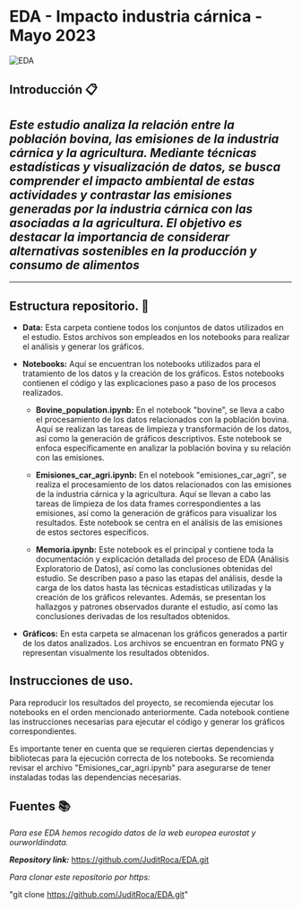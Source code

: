 # EDA - Impacto  industria cárnica - Mayo 2023
![EDA](..\scr\Data\portada_EDA.jpg)

## Introducción 📋

_Este estudio analiza la relación entre la población bovina, las emisiones de la industria cárnica y la agricultura. Mediante técnicas estadísticas y visualización de datos, se busca comprender el impacto ambiental de estas actividades y contrastar las emisiones generadas por la industria cárnica con las asociadas a la agricultura. El objetivo es destacar la importancia de considerar alternativas sostenibles en la producción y consumo de alimentos_
-
----------
 ## Estructura repositorio. 📖 

- **Data:** Esta carpeta contiene todos los conjuntos de datos utilizados en el estudio. Estos archivos son empleados en los notebooks para realizar el análisis y generar los gráficos.

- **Notebooks:** Aquí se encuentran los notebooks utilizados para el tratamiento de los datos y la creación de los gráficos. Estos notebooks contienen el código y las explicaciones paso a paso de los procesos realizados.

   - **Bovine_population.ipynb:** En el notebook "bovine", se lleva a cabo el procesamiento de los datos relacionados con la población bovina. Aquí se realizan las tareas de limpieza y transformación de los datos, así como la generación de gráficos descriptivos. Este notebook se enfoca específicamente en analizar la población bovina y su relación con las emisiones.

   - **Emisiones_car_agri.ipynb:** En el notebook "emisiones_car_agri", se realiza el procesamiento de los datos relacionados con las emisiones de la industria cárnica y la agricultura. Aquí se llevan a cabo las tareas de limpieza de los data frames correspondientes a las emisiones, así como la generación de gráficos para visualizar los resultados. Este notebook se centra en el análisis de las emisiones de estos sectores específicos.

   - **Memoria.ipynb:** Este notebook es el principal y contiene toda la documentación y explicación detallada del proceso de EDA (Análisis Exploratorio de Datos), así como las conclusiones obtenidas del estudio. Se describen paso a paso las etapas del análisis, desde la carga de los datos hasta las técnicas estadísticas utilizadas y la creación de los gráficos relevantes. Además, se presentan los hallazgos y patrones observados durante el estudio, así como las conclusiones derivadas de los resultados obtenidos.

- **Gráficos:** En esta carpeta se almacenan los gráficos generados a partir de los datos analizados. Los archivos se encuentran en formato PNG y representan visualmente los resultados obtenidos.

## Instrucciones de uso.

Para reproducir los resultados del proyecto, se recomienda ejecutar los notebooks en el orden mencionado anteriormente. Cada notebook contiene las instrucciones necesarias para ejecutar el código y generar los gráficos correspondientes.

Es importante tener en cuenta que se requieren ciertas dependencias y bibliotecas para la ejecución correcta de los notebooks. Se recomienda revisar el archivo "Emisiones_car_agri.ipynb" para asegurarse de tener instaladas todas las dependencias necesarias.

## Fuentes 📚 
_Para ese EDA hemos recogido datos de la web europea eurostat y ourworldindata._

***Repository link:*** https://github.com/JuditRoca/EDA.git

*Para clonar este repositorio por https:*

"git clone https://github.com/JuditRoca/EDA.git"
